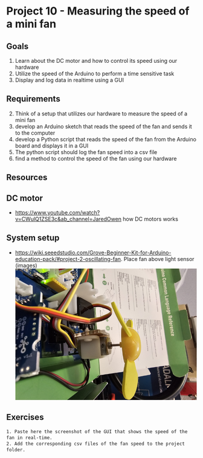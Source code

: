 # Project 10 - Measuring the speed of a mini fan

## Goals
1. Learn about the DC motor and how to control its speed using our hardware
2. Utilize the speed of the Arduino to perform a time sensitive task
2. Display and log data in realtime using a GUI

## Requirements
2. Think of a setup that utilizes our hardware to measure the speed of a mini fan
3. develop an Arduino sketch that reads the speed of the fan and sends it to the computer
4. develop a Python script that reads the speed of the fan from the Arduino board and displays it in a GUI
5. The python script should log the fan speed into a csv file
6. find a method to control the speed of the fan using our hardware

## Resources
## DC motor
 - https://www.youtube.com/watch?v=CWulQ1ZSE3c&ab_channel=JaredOwen how DC motors works


## System setup
 - https://wiki.seeedstudio.com/Grove-Beginner-Kit-for-Arduino-education-pack/#project-2-oscillating-fan. Place fan above light sensor (images)
![Alt text](image.png)
 ## Exercises
    1. Paste here the screenshot of the GUI that shows the speed of the fan in real-time.
    2. Add the corresponding csv files of the fan speed to the project folder. 